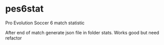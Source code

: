 # pes6stat
Pro Evolution Soccer 6 match statistic

After end of match generate json file in folder stats. Works good but need refactor
